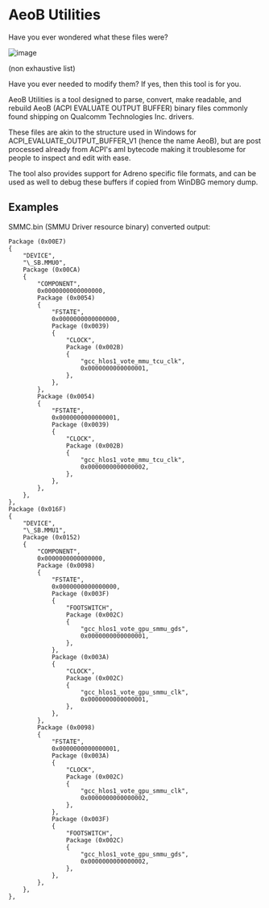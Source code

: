 # AeoB Utilities

Have you ever wondered what these files were?

![image](https://user-images.githubusercontent.com/3755345/198696673-6e03b711-4e8f-4867-8cb2-12b66e504b6c.png)

(non exhaustive list)

Have you ever needed to modify them? If yes, then this tool is for you.

AeoB Utilities is a tool designed to parse, convert, make readable, and rebuild AeoB (ACPI EVALUATE OUTPUT BUFFER) binary files commonly found shipping on Qualcomm Technologies Inc. drivers.

These files are akin to the structure used in Windows for ACPI_EVALUATE_OUTPUT_BUFFER_V1 (hence the name AeoB), but are post processed already from ACPI's aml bytecode making it troublesome for people to inspect and edit with ease.

The tool also provides support for Adreno specific file formats, and can be used as well to debug these buffers if copied from WinDBG memory dump.

## Examples

SMMC.bin (SMMU Driver resource binary) converted output:

```asl
Package (0x00E7)
{
    "DEVICE",
    "\_SB.MMU0",
    Package (0x00CA)
    {
        "COMPONENT",
        0x0000000000000000,
        Package (0x0054)
        {
            "FSTATE",
            0x0000000000000000,
            Package (0x0039)
            {
                "CLOCK",
                Package (0x002B)
                {
                    "gcc_hlos1_vote_mmu_tcu_clk",
                    0x0000000000000001,
                },
            },
        },
        Package (0x0054)
        {
            "FSTATE",
            0x0000000000000001,
            Package (0x0039)
            {
                "CLOCK",
                Package (0x002B)
                {
                    "gcc_hlos1_vote_mmu_tcu_clk",
                    0x0000000000000002,
                },
            },
        },
    },
},
Package (0x016F)
{
    "DEVICE",
    "\_SB.MMU1",
    Package (0x0152)
    {
        "COMPONENT",
        0x0000000000000000,
        Package (0x0098)
        {
            "FSTATE",
            0x0000000000000000,
            Package (0x003F)
            {
                "FOOTSWITCH",
                Package (0x002C)
                {
                    "gcc_hlos1_vote_gpu_smmu_gds",
                    0x0000000000000001,
                },
            },
            Package (0x003A)
            {
                "CLOCK",
                Package (0x002C)
                {
                    "gcc_hlos1_vote_gpu_smmu_clk",
                    0x0000000000000001,
                },
            },
        },
        Package (0x0098)
        {
            "FSTATE",
            0x0000000000000001,
            Package (0x003A)
            {
                "CLOCK",
                Package (0x002C)
                {
                    "gcc_hlos1_vote_gpu_smmu_clk",
                    0x0000000000000002,
                },
            },
            Package (0x003F)
            {
                "FOOTSWITCH",
                Package (0x002C)
                {
                    "gcc_hlos1_vote_gpu_smmu_gds",
                    0x0000000000000002,
                },
            },
        },
    },
},
```
